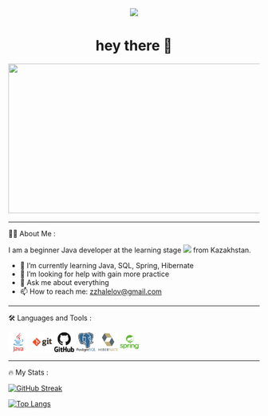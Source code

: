 <div id="header" align="center">
  <img src="https://gifer.com/embed/6M8G.gif" width="100"/>
  <!-- <div id="badges">
  <a href="your-linkedin-URL">
    <img src="https://img.shields.io/badge/LinkedIn-blue?style=for-the-badge&logo=linkedin&logoColor=white" alt="LinkedIn Badge"/>
  </a>
</div>
  <img src="https://komarev.com/ghpvc/?username=your-github-zzhalelov&style=flat-square&color=blue" alt=""/> -->
  <h1>
  hey there 👋
</h1>
</div>

<div align="center">
  <img src="https://media.giphy.com/media/dWesBcTLavkZuG35MI/giphy.gif" width="600" height="300"/>
</div>

---

:man_technologist: About Me :

I am a beginner Java developer at the learning stage <img src="https://media.giphy.com/media/WUlplcMpOCEmTGBtBW/giphy.gif" width="30"> from Kazakhstan.
- 🌱 I’m currently learning Java, SQL, Spring, Hibernate
- 🤔 I’m looking for help with gain more practice
- 💬 Ask me about everything
- 📫 How to reach me: zzhalelov@gmail.com

---
 
:hammer_and_wrench: Languages and Tools :
<div>
  <img src="https://github.com/devicons/devicon/blob/master/icons/java/java-original-wordmark.svg" title="Java" alt="Java" width="40" height="40"/>&nbsp;
  <img src="https://github.com/devicons/devicon/blob/master/icons/git/git-original-wordmark.svg" title="Git" **alt="Git" width="40" height="40"/>
  <img src="https://github.com/devicons/devicon/blob/master/icons/github/github-original-wordmark.svg" title="Github" **alt="Git" width="40" height="40"/>
  <img src="https://github.com/devicons/devicon/blob/master/icons/postgresql/postgresql-original-wordmark.svg" title="Postgesql" **alt="Postgesql" width="40" height="40"/>
  <img src="https://github.com/devicons/devicon/blob/master/icons/hibernate/hibernate-original-wordmark.svg" title="Hibernate" **alt="Hibernate" width="40" height="40"/>
  <img src="https://github.com/devicons/devicon/blob/master/icons/spring/spring-original-wordmark.svg" title="Spring" **alt="Spring" width="40" height="40"/>
</div>

---

:fire: My Stats :

[![GitHub Streak](http://github-readme-streak-stats.herokuapp.com?user=zzhalelov&theme=dark&background=000000)](https://git.io/streak-stats)

[![Top Langs](https://github-readme-stats.vercel.app/api/top-langs/?username=zzhalelov&layout=compact&theme=vision-friendly-dark)](https://github.com/anuraghazra/github-readme-stats)

<!--
**zzhalelov/zzhalelov** is a ✨ _special_ ✨ repository because its `README.md` (this file) appears on your GitHub profile.

Here are some ideas to get you started:

- 🔭 I’m currently working on ...
- 🌱 I’m currently learning ...
- 👯 I’m looking to collaborate on ...
- 🤔 I’m looking for help with ...
- 💬 Ask me about ...
- 📫 How to reach me: ...
- 😄 Pronouns: ...
- ⚡ Fun fact: ...
-->
